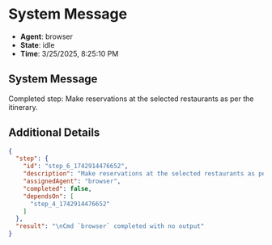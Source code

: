 # System Message

- **Agent**: browser
- **State**: idle
- **Time**: 3/25/2025, 8:25:10 PM

## System Message

Completed step: Make reservations at the selected restaurants as per the itinerary.

## Additional Details

```json
{
  "step": {
    "id": "step_6_1742914476652",
    "description": "Make reservations at the selected restaurants as per the itinerary.",
    "assignedAgent": "browser",
    "completed": false,
    "dependsOn": [
      "step_4_1742914476652"
    ]
  },
  "result": "\nCmd `browser` completed with no output"
}
```

